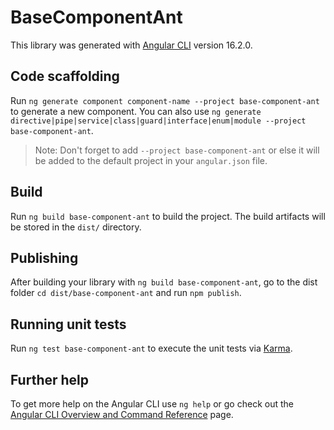 # BaseComponentAnt

This library was generated with [Angular CLI](https://github.com/angular/angular-cli) version 16.2.0.

## Code scaffolding

Run `ng generate component component-name --project base-component-ant` to generate a new component. You can also use `ng generate directive|pipe|service|class|guard|interface|enum|module --project base-component-ant`.
> Note: Don't forget to add `--project base-component-ant` or else it will be added to the default project in your `angular.json` file. 

## Build

Run `ng build base-component-ant` to build the project. The build artifacts will be stored in the `dist/` directory.

## Publishing

After building your library with `ng build base-component-ant`, go to the dist folder `cd dist/base-component-ant` and run `npm publish`.

## Running unit tests

Run `ng test base-component-ant` to execute the unit tests via [Karma](https://karma-runner.github.io).

## Further help

To get more help on the Angular CLI use `ng help` or go check out the [Angular CLI Overview and Command Reference](https://angular.io/cli) page.
